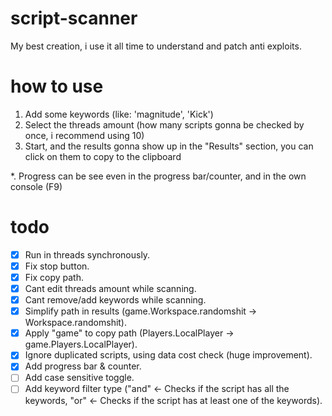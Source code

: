 # script-scanner
My best creation, i use it all time to understand and patch anti exploits.

# how to use
1. Add some keywords (like: 'magnitude', 'Kick')
2. Select the threads amount (how many scripts gonna be checked by once, i recommend using 10)
3. Start, and the results gonna show up in the "Results" section, you can click on them to copy to the clipboard

*. Progress can be see even in the progress bar/counter, and in the own console (F9)

# todo
- [x] Run in threads synchronously.
- [x] Fix stop button.
- [x] Fix copy path.
- [x] Cant edit threads amount while scanning.
- [x] Cant remove/add keywords while scanning.
- [x] Simplify path in results (game.Workspace.randomshit -> Workspace.randomshit).
- [x] Apply "game" to copy path (Players.LocalPlayer -> game.Players.LocalPlayer).
- [x] Ignore duplicated scripts, using data cost check (huge improvement).
- [x] Add progress bar & counter.
- [ ] Add case sensitive toggle.
- [ ] Add keyword filter type ("and" <- Checks if the script has all the keywords, "or" <- Checks if the script has at least one of the keywords).
